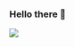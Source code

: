 ### Hello there 👋
![](https://github-readme-stats.vercel.app/api?username=gilglick&show_icons=true&theme=radical&line_height=33)
<!-- ![](https://github-readme-stats.vercel.app/api/top-langs/?username=gilglick&hide=HLSL,C%23%0A,html&theme=radical) -->
